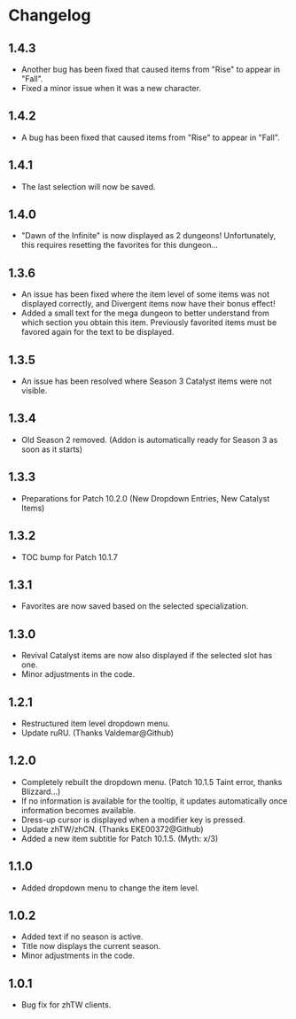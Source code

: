 # Changelog

## 1.4.3
* Another bug has been fixed that caused items from "Rise" to appear in "Fall".
* Fixed a minor issue when it was a new character.

## 1.4.2
* A bug has been fixed that caused items from "Rise" to appear in "Fall".

## 1.4.1
* The last selection will now be saved.

## 1.4.0
* "Dawn of the Infinite" is now displayed as 2 dungeons! Unfortunately, this requires resetting the favorites for this dungeon...

## 1.3.6
* An issue has been fixed where the item level of some items was not displayed correctly, and Divergent items now have their bonus effect!
* Added a small text for the mega dungeon to better understand from which section you obtain this item. Previously favorited items must be favored again for the text to be displayed.

## 1.3.5
* An issue has been resolved where Season 3 Catalyst items were not visible.

## 1.3.4
* Old Season 2 removed. (Addon is automatically ready for Season 3 as soon as it starts)

## 1.3.3
* Preparations for Patch 10.2.0 (New Dropdown Entries, New Catalyst Items)

## 1.3.2
* TOC bump for Patch 10.1.7

## 1.3.1
* Favorites are now saved based on the selected specialization.

## 1.3.0
* Revival Catalyst items are now also displayed if the selected slot has one.
* Minor adjustments in the code.

## 1.2.1
* Restructured item level dropdown menu.
* Update ruRU. (Thanks Valdemar@Github)

## 1.2.0
* Completely rebuilt the dropdown menu. (Patch 10.1.5 Taint error, thanks Blizzard...)
* If no information is available for the tooltip, it updates automatically once information becomes available.
* Dress-up cursor is displayed when a modifier key is pressed.
* Update zhTW/zhCN. (Thanks EKE00372@Github)
* Added a new item subtitle for Patch 10.1.5. (Myth: x/3)

## 1.1.0
* Added dropdown menu to change the item level.

## 1.0.2
* Added text if no season is active.
* Title now displays the current season.
* Minor adjustments in the code.

## 1.0.1
* Bug fix for zhTW clients.